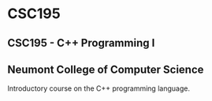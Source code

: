 # CSC195
## CSC195 - C++ Programming I
## Neumont College of Computer Science

Introductory course on the C++ programming language.


